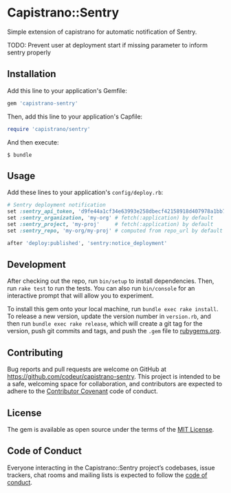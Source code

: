 # Capistrano::Sentry

Simple extension of capistrano for automatic notification of Sentry.

TODO: Prevent user at deployment start if missing parameter to inform sentry
      properly

## Installation

Add this line to your application's Gemfile:

```ruby
gem 'capistrano-sentry'
```

Then, add this line to your application's Capfile:

```ruby
require 'capistrano/sentry'
```

And then execute:

    $ bundle

## Usage

Add these lines to your application's `config/deploy.rb`:

```ruby
# Sentry deployment notification
set :sentry_api_token, 'd9fe44a1cf34e63993e258dbecf42158918d407978a1bb72f8fb5886aa5f9fe1'
set :sentry_organization, 'my-org' # fetch(:application) by default
set :sentry_project, 'my-proj'     # fetch(:application) by default
set :sentry_repo, 'my-org/my-proj' # computed from repo_url by default

after 'deploy:published', 'sentry:notice_deployment'
```

## Development

After checking out the repo, run `bin/setup` to install dependencies. Then, run `rake test` to run the tests. You can also run `bin/console` for an interactive prompt that will allow you to experiment.

To install this gem onto your local machine, run `bundle exec rake install`. To release a new version, update the version number in `version.rb`, and then run `bundle exec rake release`, which will create a git tag for the version, push git commits and tags, and push the `.gem` file to [rubygems.org](https://rubygems.org).

## Contributing

Bug reports and pull requests are welcome on GitHub at https://github.com/codeur/capistrano-sentry. This project is intended to be a safe, welcoming space for collaboration, and contributors are expected to adhere to the [Contributor Covenant](http://contributor-covenant.org) code of conduct.

## License

The gem is available as open source under the terms of the [MIT License](https://opensource.org/licenses/MIT).

## Code of Conduct

Everyone interacting in the Capistrano::Sentry project’s codebases, issue trackers, chat rooms and mailing lists is expected to follow the [code of conduct](https://github.com/codeur/capistrano-sentry/blob/master/CODE_OF_CONDUCT.md).
